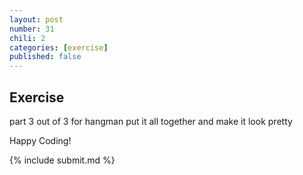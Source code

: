 ```yaml
---
layout: post
number: 31
chili: 2
categories: [exercise]
published: false
---
```


## Exercise

part 3 out of 3 for hangman
put it all together and make it look pretty


Happy Coding!

{% include submit.md %}